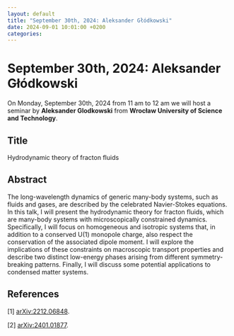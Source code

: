 ```yaml
---
layout: default
title: "September 30th, 2024: Aleksander Głódkowski"
date: 2024-09-01 10:01:00 +0200
categories:
---
```


# September 30th, 2024: Aleksander Głódkowski

On Monday, September 30th, 2024 from 11 am to 12 am we will host a seminar by **Aleksander Glodkowski** from **Wrocław University of Science and Technology**. 

## Title

Hydrodynamic theory of fracton fluids


## Abstract 

The long-wavelength dynamics of generic many-body systems, such as fluids and gases, are described by the celebrated Navier-Stokes equations. In this talk, I will present the hydrodynamic theory for fracton fluids, which are many-body systems with microscopically constrained dynamics. Specifically, I will focus on homogeneous and isotropic systems that, in addition to a conserved U(1) monopole charge, also respect the conservation of the associated dipole moment. I will explore the implications of these constraints on macroscopic transport properties and describe two distinct low-energy phases arising from different symmetry-breaking patterns. Finally, I will discuss some potential applications to condensed matter systems.


## References 

[1] [arXiv:2212.06848](https://arxiv.org/abs/2212.06848).

[2] [arXiv:2401.01877](https://arxiv.org/abs/2401.01877).






